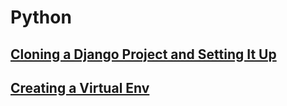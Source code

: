 # Python

## [Cloning a Django Project and Setting It Up](/django-clone)
## [Creating a Virtual Env](/venv)
